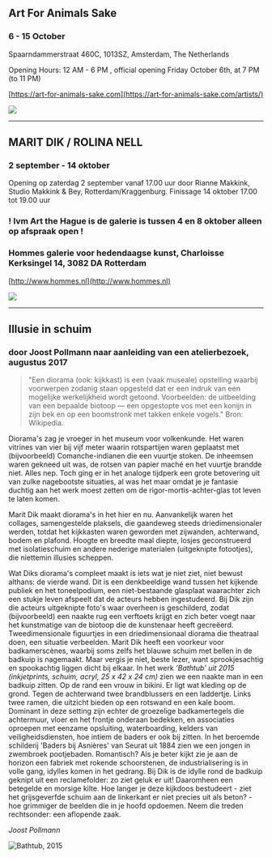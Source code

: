
## Art For Animals Sake 

### 6 - 15 October

Spaarndammerstraat 460C, 1013SZ, Amsterdam, The Netherlands

Opening Hours: 12 AM - 6 PM , official opening Friday October 6th, at 7 PM (to 11 PM)

[https://art-for-animals-sake.com](https://art-for-animals-sake.com/artists/)

![](https://farm5.staticflickr.com/4347/36292423540_8500d1431a_n.jpg)




---

## MARIT DIK / ROLINA NELL

### 2 september - 14 oktober 

Opening op zaterdag 2 september vanaf 17.00 uur door Rianne Makkink, Studio Makkink & Bey, Rotterdam/Kraggenburg. 
Finissage 14 oktober 17.00 tot 19.00 uur

### ! Ivm Art the Hague is de galerie is tussen 4 en 8 oktober alleen op afspraak open !

###    Hommes galerie voor hedendaagse kunst, Charloisse Kerksingel 14, 3082 DA Rotterdam

[http://www.hommes.nl](http://www.hommes.nl)

![](https://farm5.staticflickr.com/4442/36222482783_560390f614.jpg)


---





## Illusie in schuim

### door Joost Pollmann naar aanleiding van een atelierbezoek, augustus 2017

>"Een diorama (ook: kijkkast) is een (vaak museale) opstelling waarbij voorwerpen zodanig staan opgesteld dat er een indruk van een mogelijke werkelijkheid wordt getoond. Voorbeelden: de uitbeelding van een bepaalde biotoop — een opgestopte vos met een konijn in zijn bek en op een boomstronk met takken enkele vogels." Bron: Wikipedia.


Diorama's zag je vroeger in het museum voor volkenkunde. Het waren vitrines van vier bij vijf meter waarin rotspartijen waren geplaatst met (bijvoorbeeld) Comanche-indianen die een vuurtje stoken. De inheemsen waren gekneed uit was, de rotsen van papier maché en het vuurtje brandde niet. Alles nep. Toch ging er in het analoge tijdperk een grote betovering uit van zulke nagebootste situaties, al was het maar omdat je je fantasie duchtig aan het werk moest zetten om de rigor-mortis-achter-glas tot leven te laten komen. 

Marit Dik maakt diorama's in het hier en nu. Aanvankelijk waren het collages, samengestelde plaksels, die gaandeweg steeds driedimensionaler werden, totdat het kijkkasten waren geworden met zijwanden, achterwand, bodem en plafond. Hoogte en breedte maal diepte, losjes geconstrueerd met isolatieschuim en andere nederige materialen (uitgeknipte fotootjes), die niettemin illusies scheppen.   

Wat Diks diorama's compleet maakt is iets wat je niet ziet, niet bewust althans: de vierde wand. Dit is een denkbeeldige wand tussen het kijkende publiek en het toneelpodium, een niet-bestaande glasplaat waarachter zich een stukje leven afspeelt dat de acteurs hebben ingestudeerd. Bij Dik zijn die acteurs uitgeknipte foto's waar overheen is geschilderd, zodat (bijvoorbeeld) een naakte rug een verftoets krijgt en zich beter voegt naar het kunstmatige van de biotoop die de kunstenaar heeft gecreëerd. Tweedimensionale figuurtjes in een driedimensionaal diorama die theatraal doen, een situatie verbeelden. Marit Dik heeft een voorkeur voor badkamerscènes, waarbij soms zelfs het blauwe schuim met bellen in de badkuip is nagemaakt. Maar vergis je niet, beste lezer, want sprookjesachtig en spookachtig liggen dicht bij elkaar. In het werk *'Bathtub' uit 2015 (inkjetprints, schuim, acryl, 25 x 42 x 24 cm)* zien we een naakte man in een badkuip zitten. Op de rand een vrouw in bikini. Er ligt wat kleding op de grond. Tegen de achterwand twee brandblussers en een laddertje. Links twee ramen, die uitzicht bieden op een rotswand en een kale boom. Dominant in deze setting zijn echter de groezelige badkamertegels die achtermuur, vloer en het frontje onderaan bedekken, en associaties oproepen met eenzame opsluiting, waterboarding, kelders van veiligheidsdiensten, hoe intiem de baders er ook bij zitten. In het beroemde schilderij 'Baders bij Asnières' van Seurat uit 1884 zien we een jongen in zwembroek pootjebaden. Romantisch? Als je beter kijkt zie je aan de horizon een fabriek met rokende schoorstenen, de industrialisering is in volle gang, idylles komen in het gedrang. Bij Dik is de idylle rond de badkuip geknipt uit een reclamefolder: zo ziet geluk er uit! Daaromheen een betegelde en morsige kilte. Hoe langer je deze kijkdoos bestudeert - ziet het grijsgeverfde schuim aan de linkerkant er niet precies uit als beton? - hoe grimmiger de beelden die in je hoofd opdoemen. Neem die treden rechtsonder: een aflopende zaak.

*Joost Pollmann*

![Bathtub, 2015](https://farm8.staticflickr.com/7427/27542796664_536c833e20_b.jpg)
